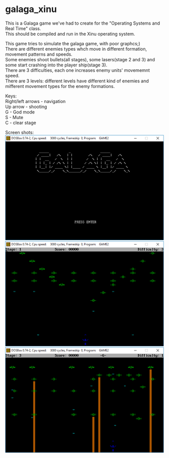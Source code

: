 # galaga_xinu

This is a Galaga game we've had to create for the "Operating Systems and Real Time" class.  
This should be compiled and run in the Xinu operating system.  

This game tries to simulate the galaga game, with poor graphcs;)  
There are different enemies types whch move in different formation, movement patterns and speeds.  
Some enemies shoot bullets(all stages), some lasers(stage 2 and 3) and some start crashing into the player ship(stage 3).  
There are 3 difficulties, each one increases enemy units' movememnt speed.  
There are 3 levels: different levels have different kind of enemies and mifferent movement types for the enemy formations.  

Keys:  
Right/left arrows - navigation  
Up arrow - shooting  
G - God mode  
S - Mute  
C - clear stage  


Screen shots:  
![](Images/welcome.png)
![](Images/game1.png)
![](Images/game2.png)
